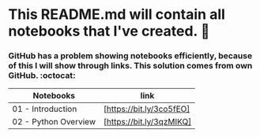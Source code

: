 # This README.md will contain all notebooks that I've created. 🚀
### GitHub has a problem showing notebooks efficiently, because of this I will show through links. This solution comes from own GitHub. :octocat:


| Notebooks | link |
| ------ | ------ |
| 01 - Introduction | [https://bit.ly/3co5fEO] |
| 02 - Python Overview | [https://bit.ly/3qzMIKQ] |
